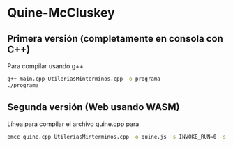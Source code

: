 # Quine-McCluskey

## Primera versión (completamente en consola con C++)
Para compilar usando g++
```BASH
g++ main.cpp UtileriasMinterminos.cpp -o programa
./programa
```

## Segunda versión (Web usando WASM)
Línea para compilar el archivo quine.cpp para 
```BASH
emcc quine.cpp UtileriasMinterminos.cpp -o quine.js -s INVOKE_RUN=0 -s EXPORTED_FUNCTIONS="['_procesarDatos', '_malloc', '_free']" -s EXPORTED_RUNTIME_METHODS="['ccall','cwrap','HEAP32','HEAPU8']" -s MODULARIZE=0
```
